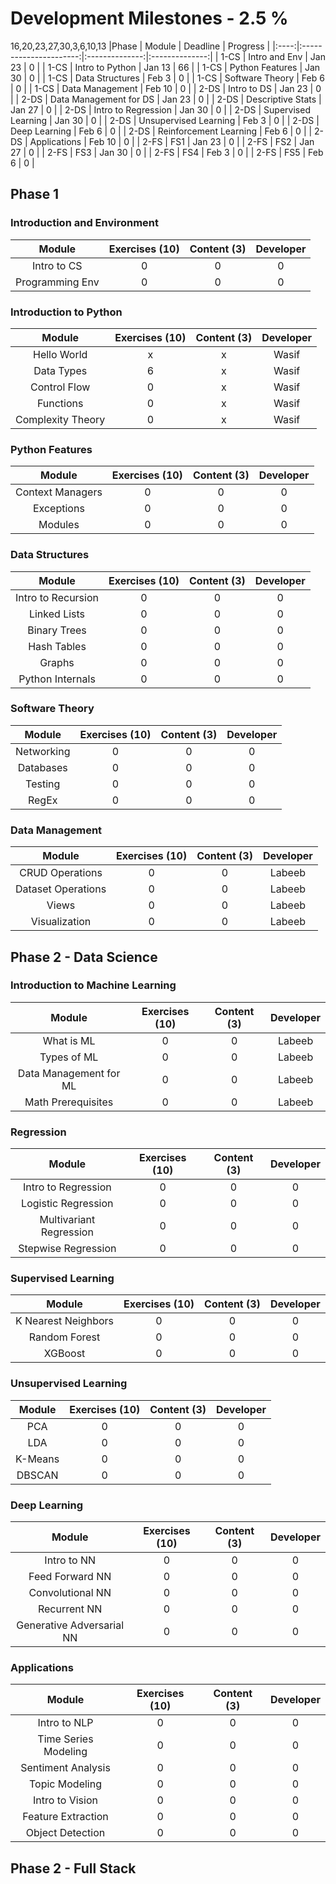 # Development Milestones - 2.5 %

16,20,23,27,30,3,6,10,13
|Phase |    Module              | Deadline       | Progress       | 
|:----:|:----------------------:|:--------------:|:--------------:|
| 1-CS | Intro and Env          | Jan 23         | 0              |
| 1-CS | Intro to Python        | Jan 13         | 66             |
| 1-CS | Python Features        | Jan 30         | 0              |
| 1-CS | Data Structures        | Feb 3          | 0              |
| 1-CS | Software Theory        | Feb 6          | 0              |
| 1-CS | Data Management        | Feb 10         | 0              |
| 2-DS | Intro to DS            | Jan 23         | 0              |
| 2-DS | Data Management for DS | Jan 23         | 0              |
| 2-DS | Descriptive Stats      | Jan 27         | 0              |
| 2-DS | Intro to Regression    | Jan 30         | 0              |
| 2-DS | Supervised Learning    | Jan 30         | 0              |
| 2-DS | Unsupervised Learning  | Feb 3          | 0              |
| 2-DS | Deep Learning          | Feb 6          | 0              |
| 2-DS | Reinforcement Learning | Feb 6          | 0              |
| 2-DS | Applications           | Feb 10         | 0              |
| 2-FS | FS1                    | Jan 23         | 0              |
| 2-FS | FS2                    | Jan 27         | 0              |
| 2-FS | FS3                    | Jan 30         | 0              |
| 2-FS | FS4                    | Feb 3          | 0              |
| 2-FS | FS5                    | Feb 6          | 0              |

## Phase 1

### Introduction and Environment

|    Module         | Exercises (10) |  Content (3)  | Developer |
|:-----------------:|:--------------:|:-------------:|:---------:|
| Intro to CS       | 0              | 0             | 0         |
| Programming Env   | 0              | 0             | 0         |

### Introduction to Python

|    Module         | Exercises (10) |  Content (3)  | Developer |
|:-----------------:|:--------------:|:-------------:|:---------:|
| Hello World       | x              | x             | Wasif     |
| Data Types        | 6              | x             | Wasif     |
| Control Flow      | 0              | x             | Wasif     |
| Functions         | 0              | x             | Wasif     |
| Complexity Theory | 0              | x             | Wasif     |

### Python Features

|    Module         | Exercises (10) |  Content (3)  | Developer |
|:-----------------:|:--------------:|:-------------:|:---------:|
| Context Managers  | 0              | 0             | 0         |
| Exceptions        | 0              | 0             | 0         |
| Modules           | 0              | 0             | 0         |

### Data Structures

|    Module          | Exercises (10) |  Content (3)  | Developer |
|:------------------:|:--------------:|:-------------:|:---------:|
| Intro to Recursion | 0              | 0             | 0         |
| Linked Lists       | 0              | 0             | 0         |
| Binary Trees       | 0              | 0             | 0         |
| Hash Tables        | 0              | 0             | 0         |
| Graphs             | 0              | 0             | 0         |
| Python Internals   | 0              | 0             | 0         |

### Software Theory

|    Module         | Exercises (10) |  Content (3)  | Developer |
|:-----------------:|:--------------:|:-------------:|:---------:|
| Networking        | 0              | 0             | 0         |
| Databases         | 0              | 0             | 0         |
| Testing           | 0              | 0             | 0         |
| RegEx             | 0              | 0             | 0         |


### Data Management

|    Module          | Exercises (10) |  Content (3)  | Developer |
|:------------------:|:--------------:|:-------------:|:---------:|
| CRUD Operations    | 0              | 0             | Labeeb    |
| Dataset Operations | 0              | 0             | Labeeb    |
| Views              | 0              | 0             | Labeeb    |
| Visualization      | 0              | 0             | Labeeb    |

## Phase 2 - Data Science

### Introduction to Machine Learning

|    Module              | Exercises (10) |  Content (3)  | Developer |
|:----------------------:|:--------------:|:-------------:|:---------:|
| What is ML             | 0              | 0             | Labeeb    |
| Types of ML            | 0              | 0             | Labeeb    |
| Data Management for ML | 0              | 0             | Labeeb    |
| Math Prerequisites     | 0              | 0             | Labeeb    |

### Regression

|    Module               | Exercises (10) |  Content (3)  | Developer |
|:-----------------------:|:--------------:|:-------------:|:---------:|
| Intro to Regression     | 0              | 0             | 0         |
| Logistic Regression     | 0              | 0             | 0         |
| Multivariant Regression | 0              | 0             | 0         |
| Stepwise Regression     | 0              | 0             | 0         |

### Supervised Learning

|    Module               | Exercises (10) |  Content (3)  | Developer |
|:-----------------------:|:--------------:|:-------------:|:---------:|
| K Nearest Neighbors     | 0              | 0             | 0         |
| Random Forest           | 0              | 0             | 0         |
| XGBoost                 | 0              | 0             | 0         |
  
### Unsupervised Learning

|    Module | Exercises (10) |  Content (3)  | Developer |
|:---------:|:--------------:|:-------------:|:---------:|
| PCA       | 0              | 0             | 0         |
| LDA       | 0              | 0             | 0         |
| K-Means   | 0              | 0             | 0         |
| DBSCAN    | 0              | 0             | 0         |

### Deep Learning

|    Module                 | Exercises (10) |  Content (3)  | Developer |
|:-------------------------:|:--------------:|:-------------:|:---------:|
| Intro to NN               | 0              | 0             | 0         |
| Feed Forward NN           | 0              | 0             | 0         |
| Convolutional NN          | 0              | 0             | 0         |
| Recurrent NN              | 0              | 0             | 0         |
| Generative Adversarial NN | 0              | 0             | 0         |

### Applications

|    Module            | Exercises (10) |  Content (3)  | Developer |
|:--------------------:|:--------------:|:-------------:|:---------:|
| Intro to NLP         | 0              | 0             | 0         |
| Time Series Modeling | 0              | 0             | 0         |
| Sentiment Analysis   | 0              | 0             | 0         |
| Topic Modeling       | 0              | 0             | 0         |
| Intro to Vision      | 0              | 0             | 0         |
| Feature Extraction   | 0              | 0             | 0         |
| Object Detection     | 0              | 0             | 0         |

## Phase 2 - Full Stack

